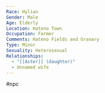 ```yaml
---
Race: Hylian
Gender: Male
Age: Elderly
Location: Hateno Town
Occupation: Farmer
Comments: Hateno Fields and Granary
Type: Minor
Sexuality: Heterosexual
Relationships:
  - "[[Aster]] (daughter)"
  - Unnamed wife
---
```

 #npc 

